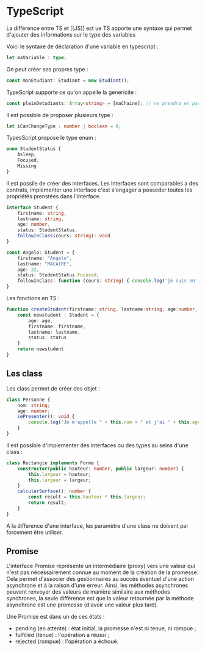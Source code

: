# TypeScript

La différence entre TS et [[JS]] est ue TS apporte une syntaxe qui permet d'ajouter des informations sur le type des variables

Voici le syntaxe de déclaration d'une variable en typescript :

```ts
let maVariable : type;
```

On peut créer ses propres type :
```ts
const monEtudiant: Etudiant = new Etudiant();
```

TypeScript supporte ce qu'on appelle la genericite :
```ts
const pleinDetudiants: Array<string> = [maChaine]; // ne prendra en parametre que les string
```

Il est possible de proposer plusieurs type :
```ts
let iCanChangeType : number | boolean = 0;
```

TypesScript propose le type enum :
```ts
enum StudentStatus {
    Asleep,
    Focused,
    Missing
}
```

Il est possile de créer des interfaces. Les interfaces sont comparables a des contrats, implementer une interface c'est s'engager a posseder toutes les propriétés prenstées dans l'interface. 
```ts
interface Student {
    firstname: string,
    lastname: string,
    age: number,
    status: StudentStatus,
    followInClass(cours: string): void
}

const Angelo: Student = {
    firstname: "Angelo",
    lastname: "MACAIRE",
    age: 22,
    status: StudentStatus.Focused,
    followInClass: function (cours: string) { console.log('je suis en' + cours)}
}
```

Les fonctions en TS :
```ts
function createStudent(firstname: string, lastname:string, age:number, status:StudentStatus): Student{
    const newstudent : Student = {
        age: age,
        firstname: firstname,
        lastname: lastname,
        status: status
    }
    return newstudent
}
```

## Les class

Les class permet de créer des objet :
```ts
class Personne {
    nom: string;
    age: number;
    sePresenter(): void {
        console.log("Je m'appelle " + this.nom + " et j'ai " + this.age + " ans");
    }
}
```

Il est possible d'implementer des interfaces ou des types au seins d'une class :
```ts
class Rectangle implements Forme { 
    constructor(public hauteur: number, public largeur: number) {
        this.largeur = hauteur;
        this.largeur = largeur;
    }
    calculerSurface(): number {
        const result = this.hauteur * this.largeur;
        return result;
    }
}
```
A la difference d'une interface, les paramètre d'une class ne doivent par forcement être utiliser.

## Promise
L'interface Promise représente un intermédiaire (proxy) vers une valeur qui n'est pas nécessairement connue au moment de la création de la promesse. Cela permet d'associer des gestionnaires au succès éventuel d'une action asynchrone et à la raison d'une erreur. Ainsi, les méthodes asynchrones peuvent renvoyer des valeurs de manière similaire aux méthodes synchrones, la seule différence est que la valeur retournée par la méthode asynchrone est une promesse (d'avoir une valeur plus tard).

Une Promise est dans un de ces états :

- pending (en attente) : état initial, la promesse n'est ni tenue, ni rompue ;
- fulfilled (tenue) : l'opération a réussi ;
- rejected (rompue) : l'opération a échoué.

```tsx
    
```